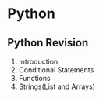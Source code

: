 # Python
## Python Revision
1. Introduction
2. Conditional Statements
3. Functions
4. Strings(List and Arrays)

